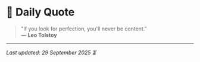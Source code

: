 # 📜 Daily Quote

> "If you look for perfection, you'll never be content."  
> — **Leo Tolstoy**

---

_Last updated: 29 September 2025 ⏳_
